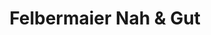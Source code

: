 ---
title: "Felbermaier Nah & Gut"
url: /schrobenhausen/felbermaier-nah-und-gut/
shop: Supermarkt
---